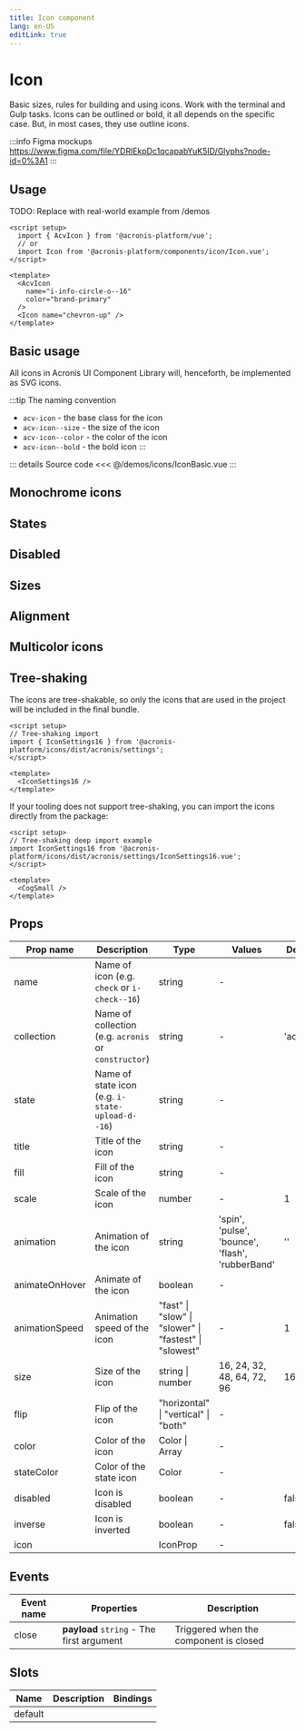 ```yaml
---
title: Icon component
lang: en-US
editLink: true
---
```


# Icon

Basic sizes, rules for building and using icons. Work with the terminal and Gulp tasks.
Icons can be outlined or bold, it all depends on the specific case.
But, in most cases, they use outline icons.

:::info Figma mockups
https://www.figma.com/file/YDRlEkpDc1qcapabYuK5ID/Glyphs?node-id=0%3A1
:::

## Usage

TODO: Replace with real-world example from /demos

```vue
<script setup>
  import { AcvIcon } from '@acronis-platform/vue';
  // or
  import Icon from '@acronis-platform/components/icon/Icon.vue';
</script>

<template>
  <AcvIcon
    name="i-info-circle-o--16"
    color="brand-primary"
  />
  <Icon name="chevron-up" />
</template>
```

## Basic usage

All icons in Acronis UI Component Library will, henceforth, be implemented as SVG icons.

:::tip
The naming convention

- `acv-icon` - the base class for the icon
- `acv-icon--size` - the size of the icon
- `acv-icon--color` - the color of the icon
- `acv-icon--bold` - the bold icon
  :::

<IconBasic />

::: details Source code
<<< @/demos/icons/IconBasic.vue
:::

## Monochrome icons

<IconMonochrome />

## States

<IconStates />

## Disabled

<IconDisabled />

## Sizes

<IconSizes />

## Alignment

<IconAlignment />

## Multicolor icons

<IconMulticolor />

## Tree-shaking

The icons are tree-shakable, so only the icons that are used in the project will be included in the final bundle.

```vue
<script setup>
// Tree-shaking import
import { IconSettings16 } from '@acronis-platform/icons/dist/acronis/settings';
</script>

<template>
  <IconSettings16 />
</template>
```

If your tooling does not support tree-shaking, you can import the icons directly from the package:

```vue
<script setup>
// Tree-shaking deep import example
import IconSettings16 from '@acronis-platform/icons/dist/acronis/settings/IconSettings16.vue';
</script>

<template>
  <CogSmall />
</template>
```

## Props

| Prop name      | Description                                          | Type                                                   | Values                                           | Default   |
| -------------- | ---------------------------------------------------- | ------------------------------------------------------ | ------------------------------------------------ | --------- |
| name           | Name of icon (e.g. `check` or `i-check--16`)         | string                                                 | -                                                |           |
| collection     | Name of collection (e.g. `acronis` or `constructor`) | string                                                 | -                                                | 'acronis' |
| state          | Name of state icon (e.g. `i-state-upload-d--16`)     | string                                                 | -                                                |           |
| title          | Title of the icon                                    | string                                                 | -                                                |           |
| fill           | Fill of the icon                                     | string                                                 | -                                                |           |
| scale          | Scale of the icon                                    | number                                                 | -                                                | 1         |
| animation      | Animation of the icon                                | string                                                 | 'spin', 'pulse', 'bounce', 'flash', 'rubberBand' | ''        |
| animateOnHover | Animate of the icon                                  | boolean                                                | -                                                |           |
| animationSpeed | Animation speed of the icon                          | "fast" \| "slow" \| "slower" \| "fastest" \| "slowest" | -                                                | 1         |
| size           | Size of the icon                                     | string \| number                                       | 16, 24, 32, 48, 64, 72, 96                       | 16        |
| flip           | Flip of the icon                                     | "horizontal" \| "vertical" \| "both"                   | -                                                |           |
| color          | Color of the icon                                    | Color \| Array                                         | -                                                |           |
| stateColor     | Color of the state icon                              | Color                                                  | -                                                |           |
| disabled       | Icon is disabled                                     | boolean                                                | -                                                | false     |
| inverse        | Icon is inverted                                     | boolean                                                | -                                                | false     |
| icon           |                                                      | IconProp                                               | -                                                |           |

## Events

| Event name | Properties                                | Description                            |
| ---------- | ----------------------------------------- | -------------------------------------- |
| close      | **payload** `string` - The first argument | Triggered when the component is closed |

## Slots

| Name    | Description | Bindings |
| ------- | ----------- | -------- |
| default |             |          |
